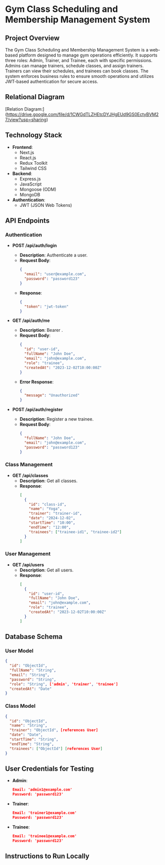 # Gym Class Scheduling and Membership Management System
## Project Overview
The Gym Class Scheduling and Membership Management System is a web-based platform designed to manage gym operations efficiently. It supports three roles: Admin, Trainer, and Trainee, each with specific permissions. Admins can manage trainers, schedule classes, and assign trainers. Trainers can view their schedules, and trainees can book classes. The system enforces business rules to ensure smooth operations and utilizes JWT-based authentication for secure access.
 
## Relational Diagram
[Relation Diagram:] (https://drive.google.com/file/d/1CWGdTLZHEtcDYJHgEUd9GS0EctyBVM27/view?usp=sharing)
## Technology Stack
- **Frontend**:
  - Next.js
  - React.js
  - Redux Toolkit
  - Tailwind CSS
- **Backend**:
  - Express.js
  - JavaScript
  - Mongoose (ODM)
  - MongoDB
- **Authentication**:
  - JWT (JSON Web Tokens)
## API Endpoints
### Authentication
- **POST /api/auth/login**
  - **Description**: Authenticate a user.
  - **Request Body**:
    ```json
    {
      "email": "user@example.com",
      "password": "password123"
    }
    ```
  - **Response**:
    ```json
    {
      "token": "jwt-token"
    }
    ```

- **GET /api/auth/me**
  - **Description**: Bearer <JWT token>.
  - **Request Body**:
    ```json
    {
      "id": "user-id",
      "fullName": "John Doe",
      "email": "john@example.com",
      "role": "trainee",
      "createdAt": "2023-12-02T10:00:00Z"
    }
    ```
  - **Error Response**:
    ```json
    {
      "message": "Unauthorized"
    }
    ```

- **POST /api/auth/register**
  - **Description**: Register a new trainee.
  - **Request Body**:
    ```json
    {
      "fullName": "John Doe",
      "email": "john@example.com",
      "password": "password123"
    }
    ```

### Class Management
- **GET /api/classes**
  - **Description**: Get all classes.
  - **Response**:
    ```json
    [
      {
        "id": "class-id",
        "name": "Yoga",
        "trainer": "trainer-id",
        "date": "2024-12-02",
        "startTime": "10:00",
        "endTime": "12:00",
        "trainees": ["trainee-id1", "trainee-id2"]
      }
    ]
    ```

### User Management
- **GET /api/users**
  - **Description**: Get all users.
  - **Response**:
    ```json
    [
      {
        "id": "user-id",
        "fullName": "John Doe",
        "email": "john@example.com",
        "role": "trainee",
        "createdAt": "2023-12-02T10:00:00Z"
      }
    ]
    ```
## Database Schema
### User Model
```json
{
  "id": "ObjectId",
  "fullName": "String",
  "email": "String",
  "password": "String",
  "role": "String", ['admin', 'trainer', 'trainee']
  "createdAt": "Date"
}
```
### Class Model
```json
{
  "id": "ObjectId",
  "name": "String",
  "trainer": "ObjectId", [references User]
  "date": "Date",
  "startTime": "String",
  "endTime": "String",
  "trainees": ["ObjectId"] [references User]
}
```
## User Credentials for Testing
- **Admin**:
    ```json
    Email: 'admin1@example.com'
    Password: 'password123'
    ```
- **Trainer**:
    ```json
    Email: 'trainer1@example.com'
    Password: 'password123'
    ```
- **Trainee**:
    ```json
    Email: 'trainee1@example.com'
    Password: 'password123'
    ```    
## Instructions to Run Locally
